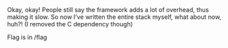 Okay, okay! People still say the framework adds a lot of overhead, thus making it slow. So now I’ve written the entire stack myself, what about now, huh?! (I removed the C dependency though)

Flag is in /flag
